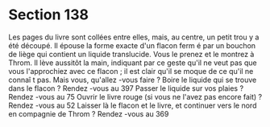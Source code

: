 # Section 138

Les pages du livre sont collées entre elles, mais, au centre, un petit trou y a été découpé.
Il épouse la forme exacte d'un flacon ferm é par un bouchon de liège qui contient un
liquide translucide. Vous le prenez et le montrez à Throm. Il lève aussitôt la main,
indiquant par ce geste qu'il ne veut pas que vous l'approchiez avec ce flacon  ; il est clair
qu'il se moque de ce qu'il ne connaî t pas. Mais vous, qu'allez -vous faire  ?
Boire le liquide qui se trouve dans le flacon  ?   Rendez -vous au 397
Passer le liquide sur vos plaies  ?     Rendez -vous au 75
Ouvrir le livre rouge (si vous ne l'avez pas encore fait)  ?  Rendez -vous au 52
Laisser là le flacon et le livre, et continuer vers le nord en compagnie de Throm  ?
Rendez -vous au 369